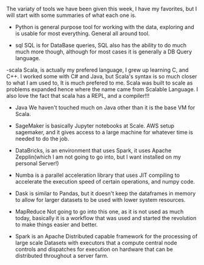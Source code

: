 The variaty of tools we have been given this week, I have my favorites, but I will start with some summaries of what each one is.

- Python
    is general purpose tool for working with the data, exploring and is usable for most everything. General all around tool.

- sql
  SQL is for DataBase queries, SQL also has the ability to do much much more though, although for most cases it is generally a DB Query language.

-scala
  Scala, is actually my prefered language, I grew up learning C, and C++. I worked some with C# and Java, but Scala's syntax is so much closer to what I am used to, It is much prefered to me. Scala was built to scale as problems expanded hence where the name came from Scalable Language. I also love the fact that scala has a REPL, and a compiler!!!

- Java
    We haven't touched much on Java other than it is the base VM for Scala.

- SageMaker is basically Jupyter notebooks at Scale. AWS setup sagemaker, and it gives access to a large machine for whatever time is needed to do the job.

- DataBricks, is an environment that uses Spark, it uses Apache Zepplin(which I am not going to go into, but I want installed on my personal Server!)

- Numba is a parallel acceleration library that uses JIT compiling to accelerate the execution speed of certain operations, and numpy code.

- Dask is similar to Pandas, but it doesn't keep the dataframes in memory to allow for larger datasets to be used with lower system resources.

- MapReduce Not going to go into this one, as it is not used as much today, basically it is a workflow that was used and started the revolution to make things easier and better.

- Spark is an Apache Distributed capable framework for the processing of large scale Datasets with executors that a compute central node controls and dispatches for execution on hardware that can be distributed throughout a server farm.
